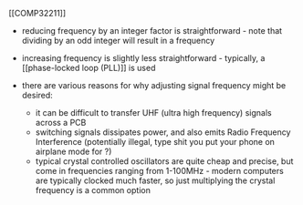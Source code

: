[[COMP32211]]

- reducing frequency by an integer factor is straightforward - note that dividing by an odd integer will result in a frequency 
- increasing frequency is slightly less straightforward - typically, a [[phase-locked loop (PLL)]] is used

- there are various reasons for why adjusting signal frequency might be desired:
	- it can be difficult to transfer UHF (ultra high frequency) signals across a PCB
	- switching signals dissipates power, and also emits Radio Frequency Interference (potentially illegal, type shit you put your phone on airplane mode for ?)
	- typical crystal controlled oscillators are quite cheap and precise, but come in frequencies ranging from 1-100MHz - modern computers are typically clocked much faster, so just multiplying the crystal frequency is a common option

